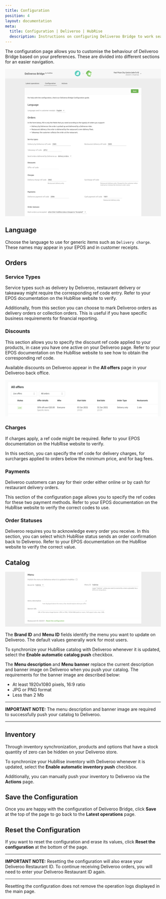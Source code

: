 ```yaml
---
title: Configuration
position: 4
layout: documentation
meta:
  title: Configuration | Deliveroo | HubRise
  description: Instructions on configuring Deliveroo Bridge to work seamlessly with Deliveroo and your EPOS or other apps connected to HubRise. Configuration is simple.
---
```


The configuration page allows you to customise the behaviour of Deliveroo Bridge based on your preferences.
These are divided into different sections for an easier navigation.

![Deliveroo Bridge configuration page](./images/014-configuration-page-cropped.png)

## Language

Choose the language to use for generic items such as `Delivery charge`. These names may appear in your EPOS and in customer receipts.

## Orders

### Service Types

Service types such as delivery by Deliveroo, restaurant delivery or takeaway might require the corresponding ref code entry. Refer to your EPOS documentation on the HubRise website to verify.

Additionally, from this section you can choose to mark Deliveroo orders as delivery orders or collection orders. This is useful if you have specific business requirements for financial reporting.

### Discounts

This section allows you to specify the discount ref code applied to your products, in case you have one active on your Deliveroo page. Refer to your EPOS documentation on the HubRise website to see how to obtain the corresponding ref code.

Available discounts on Deliveroo appear in the **All offers** page in your Deliveroo back office.

![Example of all offers page in Deliveroo back office](./images/013-deliveroo-offer.png)

### Charges

If charges apply, a ref code might be required. Refer to your EPOS documentation on the HubRise website to verify.

In this section, you can specify the ref code for delivery charges, for surcharges applied to orders below the minimum price, and for bag fees.

### Payments

Deliveroo customers can pay for their order either online or by cash for restaurant delivery orders.

This section of the configuration page allows you to specify the ref codes for these two payment methods. Refer to your EPOS documentation on the HubRise website to verify the correct codes to use.

### Order Statuses

Deliveroo requires you to acknowledge every order you receive.
In this section, you can select which HubRise status sends an order confirmation back to Deliveroo.
Refer to your EPOS documentation on the HubRise website to verify the correct value.

## Catalog

![Deliveroo Bridge configuration page, Catalog section](./images/015-configuration-page-menu.png)

The **Brand ID** and **Menu ID** fields identify the menu you want to update on Deliveroo. The default values generally work for most users.

To synchronize your HubRise catalog with Deliveroo whenever it is updated, select the **Enable automatic catalog push** checkbox.

The **Menu description** and **Menu banner** replace the current description and banner image on Deliveroo when you push your catalog. The requirements for the banner image are described below:

- At least 1920x1080 pixels, 16:9 ratio
- JPG or PNG format
- Less than 2 Mb

---

**IMPORTANT NOTE:** The menu description and banner image are required to successfully push your catalog to Deliveroo.

---

## Inventory

Through inventory synchronization, products and options that have a stock quantity of zero can be hidden on your Deliveroo store.

To synchronize your HubRise inventory with Deliveroo whenever it is updated, select the **Enable automatic inventory push** checkbox.

Additionally, you can manually push your inventory to Deliveroo via the **Actions** page.

## Save the Configuration

Once you are happy with the configuration of Deliveroo Bridge, click **Save** at the top of the page to go back to the **Latest operations** page.

## Reset the Configuration

If you want to reset the configuration and erase its values, click **Reset the configuration** at the bottom of the page.

---

**IMPORTANT NOTE:** Resetting the configuration will also erase your Deliveroo Restaurant ID. To continue receiving Deliveroo orders, you will need to enter your Deliveroo Restaurant ID again.

---

Resetting the configuration does not remove the operation logs displayed in the main page.
